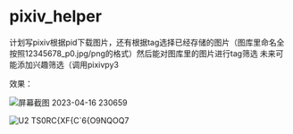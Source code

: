 # pixiv_helper
计划写pixiv根据pid下载图片，还有根据tag选择已经存储的图片（图库里命名全按照12345678_p0.jpg/png的格式）然后能对图库里的图片进行tag筛选
未来可能添加兴趣筛选（调用pixivpy3

效果：

![屏幕截图 2023-04-16 230659](https://user-images.githubusercontent.com/90540469/232322359-84cea2d5-bb03-4e0f-b3dd-fa5c6bd540ed.png)

![U2 TS0RC{XF{C`6{O9NQOQ7](https://user-images.githubusercontent.com/90540469/232322363-6126f079-b271-480f-89d1-bf090f730720.png)
